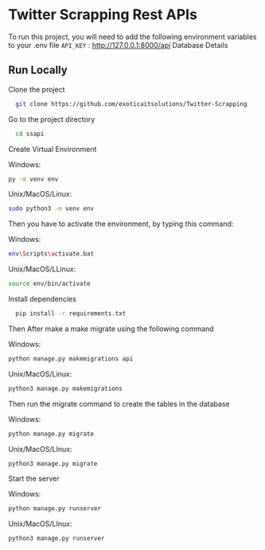 # Twitter Scrapping Rest APIs

To run this project, you will need to add the following environment variables to your .env file
`API_KEY` : http://127.0.0.1:8000/api
Database Details

## Run Locally

Clone the project

```bash
  git clone https://github.com/exoticaitsolutions/Twitter-Scrapping
```

Go to the project directory

```bash
  cd ssapi
```

Create Virtual Environment

Windows:

```bash
py -m venv env
```

Unix/MacOS/Linux:

```bash
sudo python3 -m venv env
```

Then you have to activate the environment, by typing this command:

Windows:

```bash
env\Scripts\activate.bat
```

Unix/MacOS/LLinux:

```bash
source env/bin/activate
```

Install dependencies

```bash
  pip install -r requirements.txt
```

Then After make a make migrate using the following command

Windows:

```bash
python manage.py makemigrations api
```

Unix/MacOS/Linux:

```bash
python3 manage.py makemigrations
```

Then run the migrate command to create the tables in the database

Windows:

```bash
python manage.py migrate

```

Unix/MacOS/LInux:

```bash
python3 manage.py migrate
```

Start the server

Windows:

```bash
python manage.py runserver

```

Unix/MacOS/LInux:

```bash
python3 manage.py runserver
```


